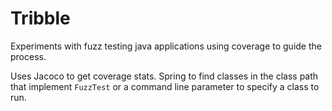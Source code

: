 # Tribble

Experiments with fuzz testing java applications using coverage to guide the process. 

Uses Jacoco to get coverage stats. Spring to find classes in the class path that implement `FuzzTest` or a command line 
parameter to specify a class to run.


